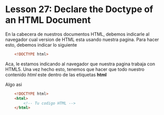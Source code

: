 # Lesson 27: Declare the Doctype of an HTML Document

En la cabecera de nuestros documentos HTML, debemos indicarle al navegador cual version de HTML esta usando nuestra pagina.
Para hacer esto, debemos indicar lo siguiente

~~~html
    <!DOCTYPE html>
~~~

Aca, le estamos indicando al navegador que nuestra pagina trabaja con HTML5.
Una vez hecho esto, tenemos que hacer que todo nuestro contenido _html_ este dentro de las etiquetas __html__ 

Algo asi

~~~html
    <!DOCTYPE html>
    <html>
        <!-- Tu codigo HTML -->
    </html>
~~~
